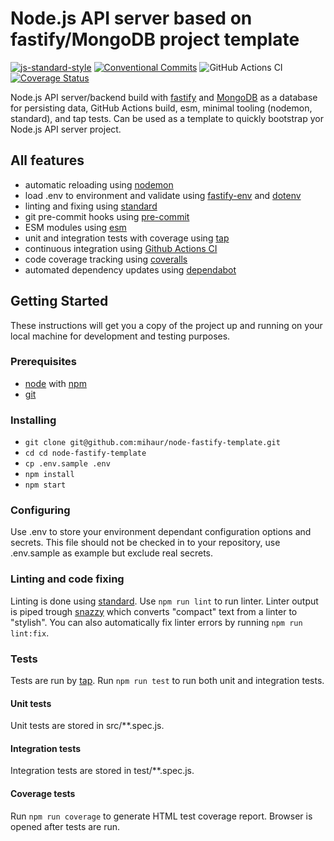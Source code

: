 # Node.js API server based on fastify/MongoDB project template

[![js-standard-style][standard-image]][standard-url]
[![Conventional Commits][conventional-commits-image]][conventional-commits-url]
![GitHub Actions CI][github-action-nodejs-ci-url]
[![Coverage Status][coveralls-badge-url]][coveralls-repo-url]

Node.js API server/backend build with [fastify][fastify-site-url] and [MongoDB][mongodb-uri] as a database for persisting data, GitHub Actions build, esm, minimal tooling (nodemon, standard), and tap tests. Can be used as a template to quickly bootstrap yor Node.js API server project.

## All features
* automatic reloading using [nodemon][nodemon-url]
* load .env to environment and validate using [fastify-env][fastify-env-url] and [dotenv][dotenv-url]
* linting and fixing using [standard][standard-url]
* git pre-commit hooks using [pre-commit][pre-commit-url]
* ESM modules using [esm][esm-url]
* unit and integration tests with coverage using [tap][tap-url]
* continuous integration using [Github Actions CI][github-actions-url]
* code coverage tracking using [coveralls][coveralls-url]
* automated dependency updates using [dependabot][dependabot-url]

## Getting Started

These instructions will get you a copy of the project up and running on your local machine for development and testing purposes.

### Prerequisites

* [node][node-url] with [npm][npm-url]
* [git][git-book-url]

### Installing

* `git clone git@github.com:mihaur/node-fastify-template.git`
* `cd cd node-fastify-template`
* `cp .env.sample .env`
* `npm install`
* `npm start`

### Configuring

Use .env to store your environment dependant configuration options and secrets. This file should not be checked in to your repository, use .env.sample as example but exclude real secrets.

### Linting and code fixing

Linting is done using [standard][standard-url]. Use `npm run lint` to run linter. Linter output is piped trough [snazzy][snazzy-url] which converts "compact" text from a linter to "stylish". You can also automatically fix linter errors by running `npm run lint:fix`.

### Tests

Tests are run by [tap][tap-url]. Run `npm run test` to run both unit and integration tests.

#### Unit tests
Unit tests are stored in src/**.spec.js.

#### Integration tests
Integration tests are stored in test/**.spec.js.

#### Coverage tests
Run `npm run coverage` to generate HTML test coverage report. Browser is opened after tests are run.

[conventional-commits-image]: https://img.shields.io/badge/Conventional%20Commits-1.0.0-yellow.svg
[conventional-commits-url]: https://conventionalcommits.org/
[coveralls-url]: https://coveralls.io/
[coveralls-repo-url]: https://coveralls.io/github/mihaur/node-fastify-template?branch=master
[coveralls-badge-url]: https://coveralls.io/repos/github/mihaur/node-fastify-template/badge.svg?branch=master
[dependabot-url]: https://dependabot.com/
[dotenv-url]: https://github.com/motdotla/dotenv
[esm-url]: https://github.com/standard-things/esm
[fastify-url]: https://github.com/fastify/fastify
[fastify-site-url]: fastify.io/
[fastify-env-url]: https://github.com/fastify/fastify-env
[git-book-url]: https://git-scm.com/book/en/v2/Getting-Started-Installing-Git
[github-action-nodejs-ci-url]: https://github.com/mihaur/node-fastify-template/workflows/Node.JS%20CI/badge.svg
[github-actions-url]: https://github.com/features/actions
[jsdoc-url]: https://devdocs.io/
[tap-url]: https://node-tap.org/
[node-doc-url]: https://nodejs.org/en/docs/guides/debugging-getting-started/
[node-url]: https://nodejs.org/en/
[nodemon-url]: https://nodemon.io/
[npm-url]: https://www.npmjs.com/
[mongodb-uri]: https://www.mongodb.com/
[snazzy-url]: https://github.com/standard/snazzy
[standard-image]: https://img.shields.io/badge/code%20style-standard-brightgreen.svg
[standard-url]: http://standardjs.com/
[pre-commit-url]: https://github.com/observing/pre-commit
